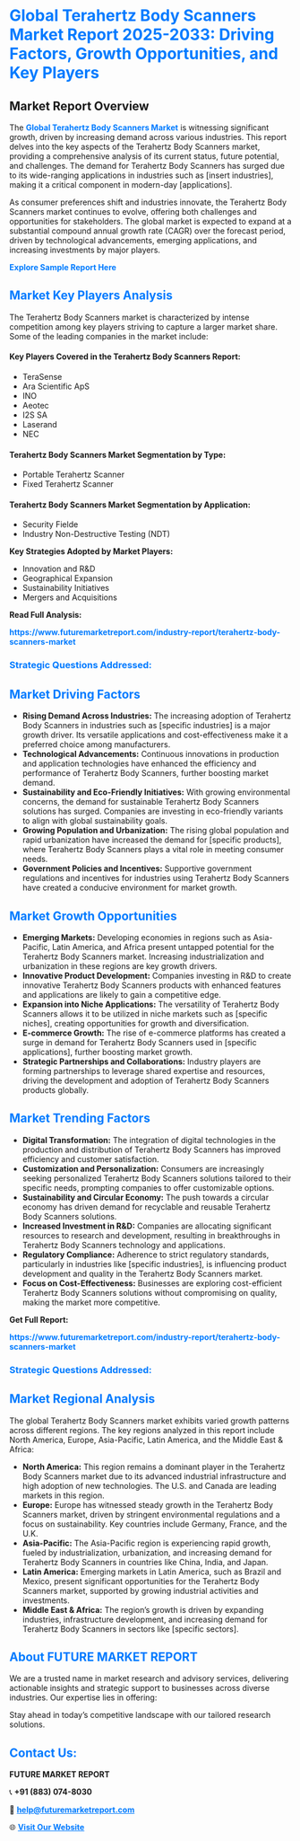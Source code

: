 <h1 style="color: #007BFF;">Global Terahertz Body Scanners Market Report 2025-2033: Driving Factors, Growth Opportunities, and Key Players</h1>

<section id="overview">
<h2>Market Report Overview</h2>
<p>The <a href="https://www.futuremarketreport.com/industry-report/terahertz-body-scanners-market" style="color: #007BFF; text-decoration: none;"><strong>Global Terahertz Body Scanners Market</strong></a> is witnessing significant growth, driven by increasing demand across various industries. This report delves into the key aspects of the Terahertz Body Scanners market, providing a comprehensive analysis of its current status, future potential, and challenges. The demand for Terahertz Body Scanners has surged due to its wide-ranging applications in industries such as [insert industries], making it a critical component in modern-day [applications].</p>
<p>As consumer preferences shift and industries innovate, the Terahertz Body Scanners market continues to evolve, offering both challenges and opportunities for stakeholders. The global market is expected to expand at a substantial compound annual growth rate (CAGR) over the forecast period, driven by technological advancements, emerging applications, and increasing investments by major players.</p>
</section>

<section id="overview">
<p><a href="https://www.futuremarketreport.com/request-sample/reportId=78594" style="color: #007BFF; text-decoration: none;"><strong>Explore Sample Report Here</strong></a></p>
</section>

<section id="key-players">
<h2 style="color: #007BFF;">Market Key Players Analysis</h2>
<p>The Terahertz Body Scanners market is characterized by intense competition among key players striving to capture a larger market share. Some of the leading companies in the market include:</p>
<h4>Key Players Covered in the Terahertz Body Scanners Report:</h4>
<ul><li>TeraSense</li><li>Ara Scientific ApS</li><li>INO</li><li>Aeotec</li><li>I2S SA</li><li>Laserand</li><li>NEC</li></ul>
<h4>Terahertz Body Scanners Market Segmentation by Type:</h4>
<ul><li>Portable Terahertz Scanner</li><li>Fixed Terahertz Scanner</li></ul>

<h4>Terahertz Body Scanners Market Segmentation by Application:</h4>
<ul><li>Security Fielde</li><li>Industry Non-Destructive Testing (NDT)</li></ul>
<p><strong>Key Strategies Adopted by Market Players:</strong></p>
<ul>
<li>Innovation and R&D</li>
<li>Geographical Expansion</li>
<li>Sustainability Initiatives</li>
<li>Mergers and Acquisitions</li>
</ul>
</section>

<section>
<p><strong>Read Full Analysis: </strong></p><a href="https://www.futuremarketreport.com/industry-report/terahertz-body-scanners-market" style="color: #007BFF; text-decoration: none;"><strong>https://www.futuremarketreport.com/industry-report/terahertz-body-scanners-market</strong></a>
<h3 style="color: #007BFF;">Strategic Questions Addressed:</h3>
</section>

<section id="driving-factors">
<h2 style="color: #007BFF;">Market Driving Factors</h2>
<ul>
<li><strong>Rising Demand Across Industries:</strong> The increasing adoption of Terahertz Body Scanners in industries such as [specific industries] is a major growth driver. Its versatile applications and cost-effectiveness make it a preferred choice among manufacturers.</li>
<li><strong>Technological Advancements:</strong> Continuous innovations in production and application technologies have enhanced the efficiency and performance of Terahertz Body Scanners, further boosting market demand.</li>
<li><strong>Sustainability and Eco-Friendly Initiatives:</strong> With growing environmental concerns, the demand for sustainable Terahertz Body Scanners solutions has surged. Companies are investing in eco-friendly variants to align with global sustainability goals.</li>
<li><strong>Growing Population and Urbanization:</strong> The rising global population and rapid urbanization have increased the demand for [specific products], where Terahertz Body Scanners plays a vital role in meeting consumer needs.</li>
<li><strong>Government Policies and Incentives:</strong> Supportive government regulations and incentives for industries using Terahertz Body Scanners have created a conducive environment for market growth.</li>
</ul>
</section>

<section id="growth-opportunities">
<h2 style="color: #007BFF;">Market Growth Opportunities</h2>
<ul>
<li><strong>Emerging Markets:</strong> Developing economies in regions such as Asia-Pacific, Latin America, and Africa present untapped potential for the Terahertz Body Scanners market. Increasing industrialization and urbanization in these regions are key growth drivers.</li>
<li><strong>Innovative Product Development:</strong> Companies investing in R&D to create innovative Terahertz Body Scanners products with enhanced features and applications are likely to gain a competitive edge.</li>
<li><strong>Expansion into Niche Applications:</strong> The versatility of Terahertz Body Scanners allows it to be utilized in niche markets such as [specific niches], creating opportunities for growth and diversification.</li>
<li><strong>E-commerce Growth:</strong> The rise of e-commerce platforms has created a surge in demand for Terahertz Body Scanners used in [specific applications], further boosting market growth.</li>
<li><strong>Strategic Partnerships and Collaborations:</strong> Industry players are forming partnerships to leverage shared expertise and resources, driving the development and adoption of Terahertz Body Scanners products globally.</li>
</ul>
</section>

<section id="trending-factors">
<h2 style="color: #007BFF;">Market Trending Factors</h2>
<ul>
<li><strong>Digital Transformation:</strong> The integration of digital technologies in the production and distribution of Terahertz Body Scanners has improved efficiency and customer satisfaction.</li>
<li><strong>Customization and Personalization:</strong> Consumers are increasingly seeking personalized Terahertz Body Scanners solutions tailored to their specific needs, prompting companies to offer customizable options.</li>
<li><strong>Sustainability and Circular Economy:</strong> The push towards a circular economy has driven demand for recyclable and reusable Terahertz Body Scanners solutions.</li>
<li><strong>Increased Investment in R&D:</strong> Companies are allocating significant resources to research and development, resulting in breakthroughs in Terahertz Body Scanners technology and applications.</li>
<li><strong>Regulatory Compliance:</strong> Adherence to strict regulatory standards, particularly in industries like [specific industries], is influencing product development and quality in the Terahertz Body Scanners market.</li>
<li><strong>Focus on Cost-Effectiveness:</strong> Businesses are exploring cost-efficient Terahertz Body Scanners solutions without compromising on quality, making the market more competitive.</li>
</ul>
</section>

<section>
<p><strong>Get Full Report: </strong></p><a href="https://www.futuremarketreport.com/industry-report/terahertz-body-scanners-market" style="color: #007BFF; text-decoration: none;"><strong>https://www.futuremarketreport.com/industry-report/terahertz-body-scanners-market</strong></a>
<h3 style="color: #007BFF;">Strategic Questions Addressed:</h3>
</section>


<section id="regional-analysis">
<h2 style="color: #007BFF;">Market Regional Analysis</h2>
<p>The global Terahertz Body Scanners market exhibits varied growth patterns across different regions. The key regions analyzed in this report include North America, Europe, Asia-Pacific, Latin America, and the Middle East & Africa:</p>
<ul>
<li><strong>North America:</strong> This region remains a dominant player in the Terahertz Body Scanners market due to its advanced industrial infrastructure and high adoption of new technologies. The U.S. and Canada are leading markets in this region.</li>
<li><strong>Europe:</strong> Europe has witnessed steady growth in the Terahertz Body Scanners market, driven by stringent environmental regulations and a focus on sustainability. Key countries include Germany, France, and the U.K.</li>
<li><strong>Asia-Pacific:</strong> The Asia-Pacific region is experiencing rapid growth, fueled by industrialization, urbanization, and increasing demand for Terahertz Body Scanners in countries like China, India, and Japan.</li>
<li><strong>Latin America:</strong> Emerging markets in Latin America, such as Brazil and Mexico, present significant opportunities for the Terahertz Body Scanners market, supported by growing industrial activities and investments.</li>
<li><strong>Middle East & Africa:</strong> The region’s growth is driven by expanding industries, infrastructure development, and increasing demand for Terahertz Body Scanners in sectors like [specific sectors].</li>
</ul>
</section>

<footer>
<h2 style="color: #007BFF;">About FUTURE MARKET REPORT</h2>
<p>We are a trusted name in market research and advisory services, delivering actionable insights and strategic support to businesses across diverse industries. Our expertise lies in offering:</p>

<p>Stay ahead in today’s competitive landscape with our tailored research solutions.</p>

<h2 style="color: #007BFF;">Contact Us:</h2>
<p><strong>FUTURE MARKET REPORT</strong></p>
<p>📞 <strong>+91 (883) 074-8030</strong></p>
<p>📧 <strong><a href="mailto:help@futuremarketreport.com" style="color: #007BFF;">help@futuremarketreport.com</a></strong></p>
<p>🌐 <strong><a href="https://www.futuremarketreport.com/" style="color: #007BFF;">Visit Our Website</a></strong></p>
</footer>